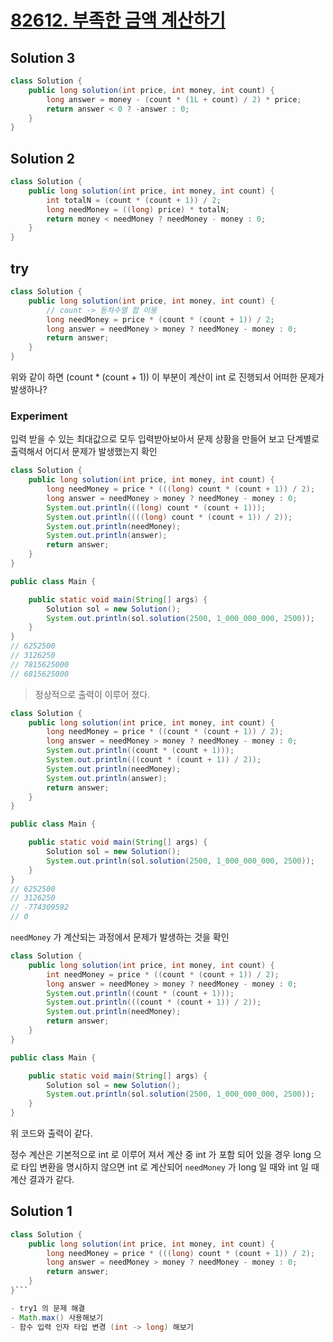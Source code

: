 # [82612. 부족한 금액 계산하기](https://programmers.co.kr/learn/courses/30/lessons/82612)

## Solution 3

```java
class Solution {
    public long solution(int price, int money, int count) {
        long answer = money - (count * (1L + count) / 2) * price;
        return answer < 0 ? -answer : 0;
    }
}
```

## Solution 2

```java
class Solution {
    public long solution(int price, int money, int count) {
        int totalN = (count * (count + 1)) / 2;
        long needMoney = ((long) price) * totalN;
        return money < needMoney ? needMoney - money : 0;
    }
}
```

## try

```java
class Solution {
    public long solution(int price, int money, int count) {
        // count -> 등차수열 합 이용
        long needMoney = price * (count * (count + 1)) / 2;
        long answer = needMoney > money ? needMoney - money : 0;
        return answer;
    }
}
```

위와 같이 하면 (count * (count + 1)) 이 부분이 계산이 int 로 진행되서 어떠한 문제가 발생하나?

### Experiment

입력 받을 수 있는 최대값으로 모두 입력받아보아서 문제 상황을 만들어 보고 단계별로 출력해서 어디서 문제가 발생했는지 확인

```java
class Solution {
    public long solution(int price, int money, int count) {
        long needMoney = price * (((long) count * (count + 1)) / 2);
        long answer = needMoney > money ? needMoney - money : 0;
        System.out.println(((long) count * (count + 1)));
        System.out.println((((long) count * (count + 1)) / 2));
        System.out.println(needMoney);
        System.out.println(answer);
        return answer;
    }
}

public class Main {

    public static void main(String[] args) {
        Solution sol = new Solution();
        System.out.println(sol.solution(2500, 1_000_000_000, 2500));
    }
}
// 6252500
// 3126250
// 7815625000
// 6815625000
```

> 정상적으로 출력이 이루어 졌다.

```java
class Solution {
    public long solution(int price, int money, int count) {
        long needMoney = price * ((count * (count + 1)) / 2);
        long answer = needMoney > money ? needMoney - money : 0;
        System.out.println((count * (count + 1)));
        System.out.println(((count * (count + 1)) / 2));
        System.out.println(needMoney);
        System.out.println(answer);
        return answer;
    }
}

public class Main {

    public static void main(String[] args) {
        Solution sol = new Solution();
        System.out.println(sol.solution(2500, 1_000_000_000, 2500));
    }
}
// 6252500
// 3126250
// -774309592
// 0
```

`needMoney` 가 계산되는 과정에서 문제가 발생하는 것을 확인

```java
class Solution {
    public long solution(int price, int money, int count) {
        int needMoney = price * ((count * (count + 1)) / 2);
        long answer = needMoney > money ? needMoney - money : 0;
        System.out.println((count * (count + 1)));
        System.out.println(((count * (count + 1)) / 2));
        System.out.println(needMoney);
        return answer;
    }
}

public class Main {

    public static void main(String[] args) {
        Solution sol = new Solution();
        System.out.println(sol.solution(2500, 1_000_000_000, 2500));
    }
}
```

위 코드와 출력이 같다.

정수 계산은 기본적으로 int 로 이루어 져서 계산 중 int 가 포함 되어 있을 경우 long 으로 타입 변환을 명시하지 않으면 int 로 계산되어 `needMoney` 가 long 일 때와 int 일 때 계산 결과가 같다.

## Solution 1

```java
class Solution {
    public long solution(int price, int money, int count) {
        long needMoney = price * (((long) count * (count + 1)) / 2);
        long answer = needMoney > money ? needMoney - money : 0;
        return answer;
    }
}```

- try1 의 문제 해결
- Math.max() 사용해보기
- 함수 입력 인자 타입 변경 (int -> long) 해보기

